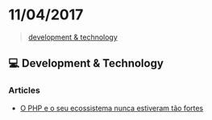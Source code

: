 # 11/04/2017

> [development & technology](#computer-development--technology)


## :computer: Development & Technology


### Articles
- [O PHP e o seu ecossistema nunca estiveram tão fortes](https://www.treinaweb.com.br/blog/o-php-e-o-seu-ecossistema-nunca-estiveram-tao-fortes/?utm_source=dlvr.it&utm_medium=facebook)
